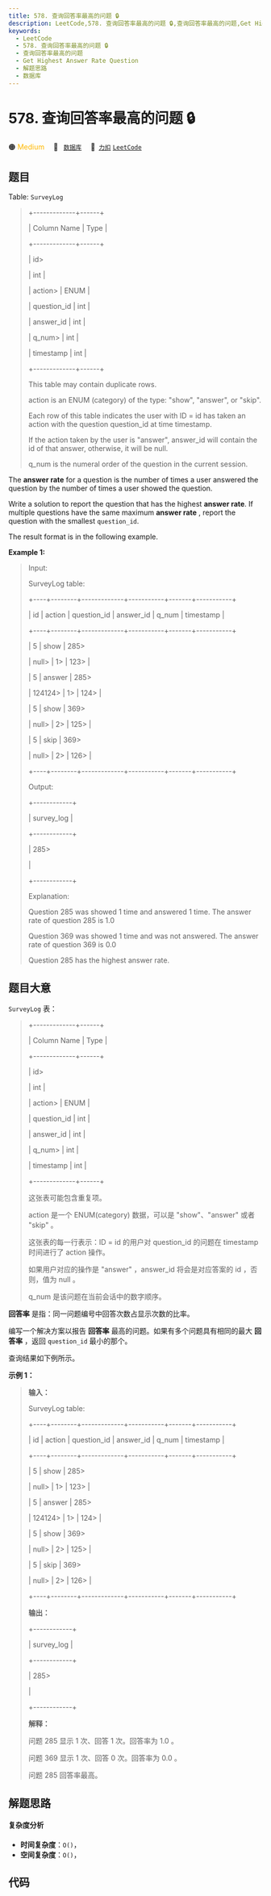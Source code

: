 ```yaml
---
title: 578. 查询回答率最高的问题 🔒
description: LeetCode,578. 查询回答率最高的问题 🔒,查询回答率最高的问题,Get Highest Answer Rate Question,解题思路,数据库
keywords:
  - LeetCode
  - 578. 查询回答率最高的问题 🔒
  - 查询回答率最高的问题
  - Get Highest Answer Rate Question
  - 解题思路
  - 数据库
---
```


# 578. 查询回答率最高的问题 🔒

🟠 <font color=#ffb800>Medium</font>&emsp; 🔖&ensp; [`数据库`](/tag/database.md)&emsp; 🔗&ensp;[`力扣`](https://leetcode.cn/problems/get-highest-answer-rate-question) [`LeetCode`](https://leetcode.com/problems/get-highest-answer-rate-question)

## 题目

Table: `SurveyLog`

> 
> 
> 
> 
> 
> +-------------+------+
> 
> | Column Name | Type |
> 
> +-------------+------+
> 
> | id> 
> > 
>   | int  |
> 
> | action> 
>   | ENUM |
> 
> | question_id | int  |
> 
> | answer_id   | int  |
> 
> | q_num> 
>    | int  |
> 
> | timestamp   | int  |
> 
> +-------------+------+
> 
> This table may contain duplicate rows.
> 
> action is an ENUM (category) of the type: "show", "answer", or "skip".
> 
> Each row of this table indicates the user with ID = id has taken an action with the question question_id at time timestamp.
> 
> If the action taken by the user is "answer", answer_id will contain the id of that answer, otherwise, it will be null.
> 
> q_num is the numeral order of the question in the current session.
> 
> 



The **answer rate** for a question is the number of times a user answered the
question by the number of times a user showed the question.

Write a solution to report the question that has the highest **answer rate**.
If multiple questions have the same maximum **answer rate** , report the
question with the smallest `question_id`.

The result format is in the following example.



**Example 1:**

> Input: 
> 
> SurveyLog table:
> 
> +----+--------+-------------+-----------+-------+-----------+
> 
> | id | action | question_id | answer_id | q_num | timestamp |
> 
> +----+--------+-------------+-----------+-------+-----------+
> 
> | 5  | show   | 285> 
> > 
>  | null> 
>   | 1> 
>  | 123> 
>    |
> 
> | 5  | answer | 285> 
> > 
>  | 124124> 
> | 1> 
>  | 124> 
>    |
> 
> | 5  | show   | 369> 
> > 
>  | null> 
>   | 2> 
>  | 125> 
>    |
> 
> | 5  | skip   | 369> 
> > 
>  | null> 
>   | 2> 
>  | 126> 
>    |
> 
> +----+--------+-------------+-----------+-------+-----------+
> 
> Output: 
> 
> +------------+
> 
> | survey_log |
> 
> +------------+
> 
> | 285> 
> > 
> |
> 
> +------------+
> 
> Explanation: 
> 
> Question 285 was showed 1 time and answered 1 time. The answer rate of question 285 is 1.0
> 
> Question 369 was showed 1 time and was not answered. The answer rate of question 369 is 0.0
> 
> Question 285 has the highest answer rate.


## 题目大意

`SurveyLog` 表：

> 
> 
> 
> 
> 
> +-------------+------+
> 
> | Column Name | Type |
> 
> +-------------+------+
> 
> | id> 
> > 
>   | int  |
> 
> | action> 
>   | ENUM |
> 
> | question_id | int  |
> 
> | answer_id   | int  |
> 
> | q_num> 
>    | int  |
> 
> | timestamp   | int  |
> 
> +-------------+------+
> 
> 这张表可能包含重复项。
> 
> action 是一个 ENUM(category) 数据，可以是 "show"、"answer" 或者 "skip" 。
> 
> 这张表的每一行表示：ID = id 的用户对 question_id 的问题在 timestamp 时间进行了 action 操作。
> 
> 如果用户对应的操作是 "answer" ，answer_id 将会是对应答案的 id ，否则，值为 null 。
> 
> q_num 是该问题在当前会话中的数字顺序。
> 
> 



**回答率** 是指：同一问题编号中回答次数占显示次数的比率。

编写一个解决方案以报告 **回答率** 最高的问题。如果有多个问题具有相同的最大 **回答率** ，返回 `question_id` 最小的那个。

查询结果如下例所示。



**示例 1：**

> 
> 
> 
> 
> 
> **输入：**
> 
> SurveyLog table:
> 
> +----+--------+-------------+-----------+-------+-----------+
> 
> | id | action | question_id | answer_id | q_num | timestamp |
> 
> +----+--------+-------------+-----------+-------+-----------+
> 
> | 5  | show   | 285> 
> > 
>  | null> 
>   | 1> 
>  | 123> 
>    |
> 
> | 5  | answer | 285> 
> > 
>  | 124124> 
> | 1> 
>  | 124> 
>    |
> 
> | 5  | show   | 369> 
> > 
>  | null> 
>   | 2> 
>  | 125> 
>    |
> 
> | 5  | skip   | 369> 
> > 
>  | null> 
>   | 2> 
>  | 126> 
>    |
> 
> +----+--------+-------------+-----------+-------+-----------+
> 
> **输出：**
> 
> +------------+
> 
> | survey_log |
> 
> +------------+
> 
> | 285> 
> > 
> |
> 
> +------------+
> 
> **解释：**
> 
> 问题 285 显示 1 次、回答 1 次。回答率为 1.0 。
> 
> 问题 369 显示 1 次、回答 0 次。回答率为 0.0 。
> 
> 问题 285 回答率最高。


## 解题思路

#### 复杂度分析

- **时间复杂度**：`O()`，
- **空间复杂度**：`O()`，

## 代码

```javascript

```